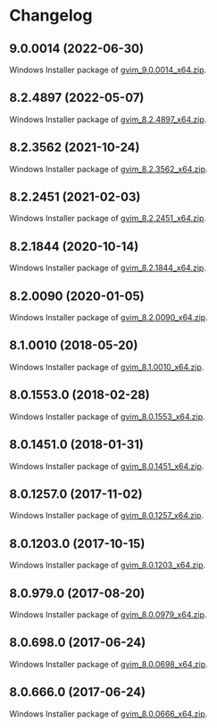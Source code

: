# Changelog

## 9.0.0014 (2022-06-30)

Windows Installer package of [gvim_9.0.0014_x64.zip](https://github.com/vim/vim-win32-installer/releases/download/v9.0.0014/gvim_9.0.0014_x64.zip).

## 8.2.4897 (2022-05-07)

Windows Installer package of [gvim_8.2.4897_x64.zip](https://github.com/vim/vim-win32-installer/releases/download/v8.2.4897/gvim_8.2.4897_x64.zip).

## 8.2.3562 (2021-10-24)

Windows Installer package of [gvim_8.2.3562_x64.zip](https://github.com/vim/vim-win32-installer/releases/download/v8.2.3562/gvim_8.2.3562_x64.zip).

## 8.2.2451 (2021-02-03)

Windows Installer package of [gvim_8.2.2451_x64.zip](https://github.com/vim/vim-win32-installer/releases/download/v8.2.2451/gvim_8.2.2451_x64.zip).

## 8.2.1844 (2020-10-14)

Windows Installer package of [gvim_8.2.1844_x64.zip](https://github.com/vim/vim-win32-installer/releases/download/v8.2.1844/gvim_8.2.1844_x64.exe).

## 8.2.0090 (2020-01-05)

Windows Installer package of [gvim_8.2.0090_x64.zip](https://github.com/vim/vim-win32-installer/releases/download/v8.2.0090/gvim_8.2.0090_x64.zip).

## 8.1.0010 (2018-05-20)

Windows Installer package of [gvim_8.1.0010_x64.zip](https://github.com/vim/vim-win32-installer/releases/download/v8.1.0010/gvim_8.1.0010_x64.zip).

## 8.0.1553.0 (2018-02-28)

Windows Installer package of [gvim_8.0.1553_x64.zip](https://github.com/vim/vim-win32-installer/releases/download/v8.0.1553/gvim_8.0.1553_x64.zip).

## 8.0.1451.0 (2018-01-31)

Windows Installer package of [gvim_8.0.1451_x64.zip](https://github.com/vim/vim-win32-installer/releases/download/v8.0.1451/gvim_8.0.1451_x64.zip).

## 8.0.1257.0 (2017-11-02)

Windows Installer package of [gvim_8.0.1257_x64.zip](https://github.com/vim/vim-win32-installer/releases/download/v8.0.1257/gvim_8.0.1257_x64.zip).

## 8.0.1203.0 (2017-10-15)

Windows Installer package of [gvim_8.0.1203_x64.zip](https://github.com/vim/vim-win32-installer/releases/download/v8.0.1203/gvim_8.0.1203_x64.zip).

## 8.0.979.0 (2017-08-20)

Windows Installer package of [gvim_8.0.0979_x64.zip](https://github.com/vim/vim-win32-installer/releases/download/v8.0.0979/gvim_8.0.0979_x64.zip).

## 8.0.698.0 (2017-06-24)

Windows Installer package of [gvim_8.0.0698_x64.zip](https://github.com/vim/vim-win32-installer/releases/download/v8.0.0698/gvim_8.0.0698_x64.zip).

## 8.0.666.0 (2017-06-24)

Windows Installer package of [gvim_8.0.0666_x64.zip](https://github.com/vim/vim-win32-installer/releases/download/v8.0.0666/gvim_8.0.0666_x64.zip).